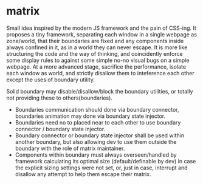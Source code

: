 # matrix
Small idea inspired by the modern JS framework and the pain of CSS-ing.
It proposes a tiny framework, separating each window in a single webpage as zone/world, that their boundaries are fixed and any components inside always confined in it, as in a world they can never escape.
It is more like structuring the code and the way of thinking, and coincidently enforce some display rules to against some simple no-no visual bugs on a simple webpage.
At a more advanced stage, sacrifice the performance, isolate each window as world, and strictly disallow them to inteference each other except the uses of boundary utility.

Solid boundary may disable/disallow/block the boundary utilities, or totally not providing these to others(boundaries).
- Boundaries communication should done via boundary connector, boundaries animation may done via boundary state injector.
- Boundaries need no to placed near to each other to use boundary connector / boundary state injector.
- Boundary connector or boundary state injector shall be used within another boundary, but also allowing dev to use them outside the boundary with the role of matrix maintainer.
- Components within boundary must always overseen/handled by framework calculating its optimal size (default/definable by dev) in case the explicit sizing settings were not set, or, just in case, interrupt and disallow any attempt to help them escape their matrix.
